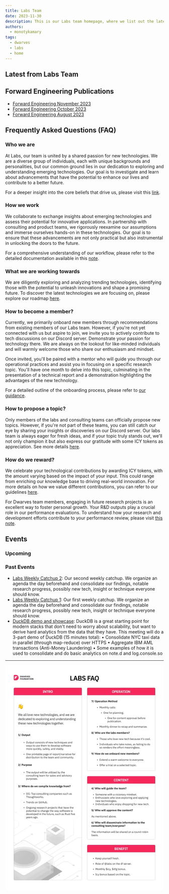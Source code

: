 ```yaml
---
title: Labs Team
date: 2023-11-30
description: This is our Labs team homepage, where we list out the latest advances in our engineering team, our publications, events & workshops, as well as frequently asked questions on who and what team labs are.
authors:
  - monotykamary
tags:
  - dwarves
  - labs
  - home
---
```


## Latest from Labs Team



## Forward Engineering Publications
- [Forward Engineering November 2023]()
- [Forward Engineering October 2023]()
- [Forward Engineering August 2023]()

## Frequently Asked Questions (FAQ)
### Who we are
At Labs, our team is united by a shared passion for new technologies. We are a diverse group of individuals, each with unique backgrounds and personalities, but our common ground lies in our dedication to exploring and understanding emerging technologies. Our goal is to investigate and learn about advancements that have the potential to enhance our lives and contribute to a better future.

For a deeper insight into the core beliefs that drive us, please visit this [link]().

### How we work
We collaborate to exchange insights about emerging technologies and assess their potential for innovative applications. In partnership with consulting and product teams, we rigorously reexamine our assumptions and immerse ourselves hands-on in these technologies. Our goal is to ensure that these advancements are not only practical but also instrumental in unlocking the doors to the future.

For a comprehensive understanding of our workflow, please refer to the detailed documentation available in this [note]().

### What we are working towards
We are diligently exploring and analyzing trending technologies, identifying those with the potential to unleash innovations and shape a promising future. To discover the latest technologies we are focusing on, please explore our roadmap [here]().

### How to become a member?
Currently, we primarily onboard new members through recommendations from existing members of our Labs team. However, if you're not yet connected with us but aspire to join, we invite you to actively contribute to tech discussions on our Discord server. Demonstrate your passion for technology there. We are always on the lookout for like-minded individuals and will warmly welcome those who share our enthusiasm and mindset.

Once invited, you'll be paired with a mentor who will guide you through our operational practices and assist you in focusing on a specific research topic. You'll have one month to delve into this topic, culminating in the presentation of a technical report and a demonstration highlighting the advantages of the new technology.

For a detailed outline of the onboarding process, please refer to [our guidance]().

### How to propose a topic?
Only members of the labs and consulting teams can officially propose new topics. However, if you're not part of these teams, you can still catch our eye by sharing your insights or discoveries on our Discord server. Our labs team is always eager for fresh ideas, and if your topic truly stands out, we'll not only champion it but also express our gratitude with some ICY tokens as appreciation. See more details [here]().

### How do we reward?
We celebrate your technological contributions by awarding ICY tokens, with the amount varying based on the impact of your input. This could range from enriching our knowledge base to driving real-world innovation. For more details on how we value different contributions, you can refer to our guidelines [here]().

For Dwarves team members, engaging in future research projects is an excellent way to foster personal growth. Your R&D outputs play a crucial role in our performance evaluations. To understand how your research and development efforts contribute to your performance review, please visit [this note]().

## Events
### Upcoming


### Past Events
- [Labs Weekly Catchup 2](): Our second weekly catchup. We organize an agenda the day beforehand and consolidate our findings, notable research progress, possibly new tech, insight or technique everyone should know.
- [Labs Weekly Catchup 1](): Our first weekly catchup. We organize an agenda the day beforehand and consolidate our findings, notable research progress, possibly new tech, insight or technique everyone should know.
- [DuckDB demo and showcase](): DuckDB is a great starting point for modern stacks that don't need to worry about scalability, but want to derive hard analytics from the data that they have. This meeting will do a 3-part demo of DuckDB (15 minutes total):
• Consolidate NYC taxi data in parallel (through map-reduce) over HTTPS
• Aggregate IBM AML transactions (Anti-Money Laundering)
• Some examples of how it is used to consolidate and do basic analytics on note.d and log.console.so

---

![](assets/_index__base-20231130183110925.webp)

